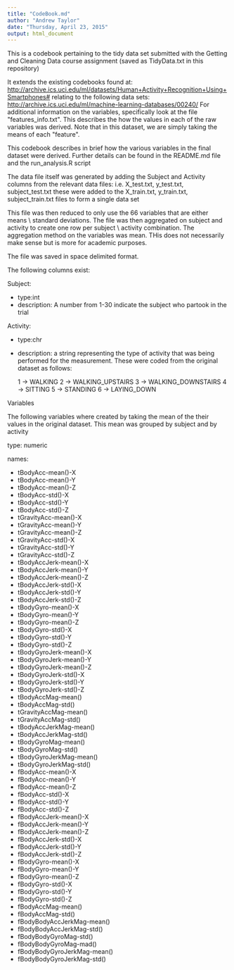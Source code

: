 ```yaml
---
title: "CodeBook.md"
author: "Andrew Taylor"
date: "Thursday, April 23, 2015"
output: html_document
---
```


This is a codebook pertaining to the tidy data set submitted with the Getting and Cleaning Data course assignment (saved as TidyData.txt in this repository)

It extends the existing codebooks found at:
http://archive.ics.uci.edu/ml/datasets/Human+Activity+Recognition+Using+Smartphones#
relating to the following data sets:
http://archive.ics.uci.edu/ml/machine-learning-databases/00240/
For additional information on the variables, specifically look at the file "features_info.txt". This describes the how the values in each of the raw variables was derived. Note that in this dataset, we are simply taking the means of each "feature".

This codebook describes in brief how the various variables in the final dataset were derived.
Further details can be found in the README.md file and the run_analysis.R script

The data file itself was generated by adding the Subject and Activity columns from the relevant data files:
i.e. X_test.txt, y_test.txt, subject_test.txt 
these were added to the 
X_train.txt, y_train.txt, subject_train.txt files to form a single data set

This file was then reduced to only use the 66 variables that are either means \ standard deviations. The file was then aggregated on subject and activity to create one row per subject \ activity combination. The aggregation method on the variables was mean. THis does not necessarily make sense but is more for academic purposes.

The file was saved in space delimited format.

The following columns exist:

Subject:
* type:int
* description: A number from 1-30 indicate the subject who partook in the trial
  
Activity:
* type:chr
* description: a string representing the type of activity that was being performed for the measurement. These were coded from the original dataset as follows:
  
     1 -> WALKING
     2 -> WALKING_UPSTAIRS
     3 -> WALKING_DOWNSTAIRS
     4 -> SITTING
     5 -> STANDING
     6 -> LAYING_DOWN
     
Variables

The following variables where created by taking the mean of the their values in the original dataset. This mean was grouped by subject and by activity

type: numeric

names: 

* tBodyAcc-mean()-X
* tBodyAcc-mean()-Y
* tBodyAcc-mean()-Z
* tBodyAcc-std()-X
* tBodyAcc-std()-Y
* tBodyAcc-std()-Z
* tGravityAcc-mean()-X
* tGravityAcc-mean()-Y
* tGravityAcc-mean()-Z
* tGravityAcc-std()-X
* tGravityAcc-std()-Y
* tGravityAcc-std()-Z
* tBodyAccJerk-mean()-X
* tBodyAccJerk-mean()-Y
* tBodyAccJerk-mean()-Z
* tBodyAccJerk-std()-X
* tBodyAccJerk-std()-Y
* tBodyAccJerk-std()-Z
* tBodyGyro-mean()-X
* tBodyGyro-mean()-Y
* tBodyGyro-mean()-Z
* tBodyGyro-std()-X
* tBodyGyro-std()-Y
* tBodyGyro-std()-Z
* tBodyGyroJerk-mean()-X
* tBodyGyroJerk-mean()-Y
* tBodyGyroJerk-mean()-Z
* tBodyGyroJerk-std()-X
* tBodyGyroJerk-std()-Y
* tBodyGyroJerk-std()-Z
* tBodyAccMag-mean()
* tBodyAccMag-std()
* tGravityAccMag-mean()
* tGravityAccMag-std()
* tBodyAccJerkMag-mean()
* tBodyAccJerkMag-std()
* tBodyGyroMag-mean()
* tBodyGyroMag-std()
* tBodyGyroJerkMag-mean()
* tBodyGyroJerkMag-std()
* fBodyAcc-mean()-X
* fBodyAcc-mean()-Y
* fBodyAcc-mean()-Z
* fBodyAcc-std()-X
* fBodyAcc-std()-Y
* fBodyAcc-std()-Z
* fBodyAccJerk-mean()-X
* fBodyAccJerk-mean()-Y
* fBodyAccJerk-mean()-Z
* fBodyAccJerk-std()-X
* fBodyAccJerk-std()-Y
* fBodyAccJerk-std()-Z
* fBodyGyro-mean()-X
* fBodyGyro-mean()-Y
* fBodyGyro-mean()-Z
* fBodyGyro-std()-X
* fBodyGyro-std()-Y
* fBodyGyro-std()-Z
* fBodyAccMag-mean()
* fBodyAccMag-std()
* fBodyBodyAccJerkMag-mean()
* fBodyBodyAccJerkMag-std()
* fBodyBodyGyroMag-std()
* fBodyBodyGyroMag-mad()
* fBodyBodyGyroJerkMag-mean()
* fBodyBodyGyroJerkMag-std()
  
  
  


